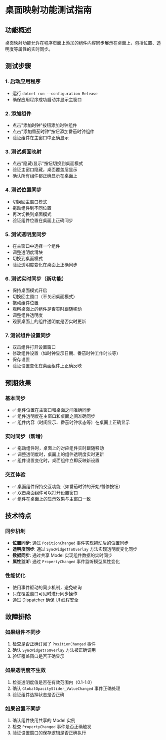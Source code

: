 # 桌面映射功能测试指南

## 功能概述
桌面映射功能允许在程序页面上添加的组件内容同步展示在桌面上，包括位置、透明度等属性的实时同步。

## 测试步骤

### 1. 启动应用程序
- 运行 `dotnet run --configuration Release`
- 确保应用程序成功启动并显示主窗口

### 2. 添加组件
- 点击"添加时钟"按钮添加时钟组件
- 点击"添加番茄时钟"按钮添加番茄时钟组件
- 验证组件在主窗口中正确显示

### 3. 测试桌面映射
- 点击"隐藏/显示"按钮切换到桌面模式
- 验证主窗口隐藏，桌面覆盖层显示
- 确认所有组件都正确显示在桌面上

### 4. 测试位置同步
- 切换回主窗口模式
- 拖动组件到不同位置
- 再次切换到桌面模式
- 验证组件位置在桌面上正确同步

### 5. 测试透明度同步
- 在主窗口中选择一个组件
- 调整透明度滑块
- 切换到桌面模式
- 验证透明度变化在桌面上正确同步

### 6. 测试实时同步（新功能）
- 保持桌面模式开启
- 切换回主窗口（不关闭桌面模式）
- 拖动组件位置
- 观察桌面上的组件是否实时跟随移动
- 调整组件透明度
- 观察桌面上的组件透明度是否实时更新

### 7. 测试组件设置同步
- 双击组件打开设置窗口
- 修改组件设置（如时钟显示日期、番茄时钟工作时长等）
- 保存设置
- 验证设置变化在桌面组件上正确反映

## 预期效果

### 基本同步
- ✅ 组件位置在主窗口和桌面之间准确同步
- ✅ 组件透明度在主窗口和桌面之间准确同步
- ✅ 组件内容（时间显示、番茄时钟状态等）在桌面上正确显示

### 实时同步（新增）
- ✅ 拖动组件时，桌面上的对应组件实时跟随移动
- ✅ 调整透明度时，桌面上的组件透明度实时更新
- ✅ 组件设置变化时，桌面组件立即反映新设置

### 交互体验
- ✅ 桌面组件保持交互功能（如番茄时钟的开始/暂停按钮）
- ✅ 双击桌面组件可以打开设置窗口
- ✅ 组件在桌面上的显示效果与主窗口一致

## 技术特点

### 同步机制
- **位置同步**: 通过 `PositionChanged` 事件实现拖动后的位置同步
- **透明度同步**: 通过 `SyncWidgetToOverlay` 方法实现透明度变化同步
- **数据同步**: 通过共享 Model 实现组件数据的实时同步
- **属性监听**: 通过 `PropertyChanged` 事件监听模型属性变化

### 性能优化
- 使用事件驱动的同步机制，避免轮询
- 只在覆盖窗口可见时进行同步操作
- 通过 Dispatcher 确保 UI 线程安全

## 故障排除

### 如果组件不同步
1. 检查是否正确订阅了 `PositionChanged` 事件
2. 确认 `SyncWidgetToOverlay` 方法被正确调用
3. 验证覆盖窗口是否正确显示

### 如果透明度不生效
1. 检查透明度值是否在有效范围内（0.1-1.0）
2. 确认 `GlobalOpacitySlider_ValueChanged` 事件正确处理
3. 验证组件选择状态是否正确

### 如果设置不同步
1. 确认组件使用共享的 Model 实例
2. 检查 `PropertyChanged` 事件是否正确触发
3. 验证设置窗口的保存逻辑是否正确执行